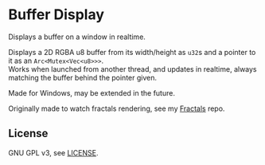 # Buffer Display
Displays a buffer on a window in realtime.

Displays a 2D RGBA u8 buffer from its width/height as `u32`s and a pointer to it as an `Arc<Mutex<Vec<u8>>>`.  
Works when launched from another thread, and updates in realtime, always matching the buffer behind the pointer given.

Made for Windows, may be extended in the future.

Originally made to watch fractals rendering, see my [Fractals](https://github.com/Coddeus/Fractals) repo.

## License
GNU GPL v3, see [LICENSE](./LICENSE).